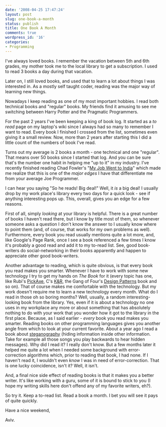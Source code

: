 ```yaml
---
date: '2008-04-25 17:47:24'
layout: post
slug: one-book-a-month
status: publish
title: One Book A Month
comments: true
wordpress_id: '16'
categories:
- Programming
---
```


I've always loved books. I remember the vacation between 5th and 6th grades, my mother took me to the local library to get a subscription. I used to read 3 books a day during that vacation.

Later on, I still loved books, and used that to learn a lot about things I was interested in. As a mostly self taught coder, reading was the major way of learning new things.

Nowadays I keep reading as one of my most important hobbies. I read both technical books and "regular" books. My friends find it amusing to see me switching between Harry Potter and the Pragmatic Programmers.

For the past 2 years I've been keeping a king of book log. It started as a _to read_ page on my laptop's wiki since I always had so many to remember I want to read. Every book I finished I crossed from the list, sometimes even giving it a small review. Now, more than 2 years after starting this I did a little count of the numbers of book I've read.

Turns out my average is 2 books a month - one technical and one "regular". That means over 50 books since I started that log. And you can be sure that's the number one habit in helping me "up to it" in my industry. I've recently finished reading Chad Fowler's "[My Job Went to India](http://www.amazon.com/gp/product/0976694018?ie=UTF8&tag=thcodu02-20&linkCode=as2&camp=1789&creative=9325&creativeASIN=0976694018)<img src="http://www.assoc-amazon.com/e/ir?t=thcodu02-20&l=as2&o=1&a=0976694018" style="width: 0; height: 0; display: none; border: none !important;">" which made me realize that this is one of the _major edges_ I have that differentiate me from your average Joe Programmer.

I can hear you saying "So he reads! Big deal!" Well, it _is_ a big deal! I usually drop by my work place's library every two days for a quick look - see if anything interesting pops up. This, overall, gives you an edge for a few reasons.

First of all, simply _looking_ at your library is helpful. There is a great number of books I haven't read there, but I know by title most of them, so whenever someone asks a question I don't know the answer to I usually know where to point them (and, of course, that works for my own problems as well). Furthermore, every book you read usually mentions quite a lot more, and, like Google's Page Rank, once I see a book referenced a few times I know it's probably a good read and add it to my to-read list. See, good book-writers do social-networking in their books apparently and happen to appreciate other good book-writers.

Another advantage to reading, which is quite obvious, is that every book you read makes you smarter. Whenever I have to work with some new technology I try to get my hands on _The Book_ for it (every topic has one, like Rubi's [PickAxe](http://www.amazon.com/gp/product/1934356085?ie=UTF8&tag=thcodu02-20&linkCode=as2&camp=1789&creative=9325&creativeASIN=1934356085)<img src="http://www.assoc-amazon.com/e/ir?t=thcodu02-20&l=as2&o=1&a=1934356085" style="width: 0; height: 0; display: none; border: none !important;">, C's [K&R](http://www.amazon.com/gp/product/0131103628?ie=UTF8&tag=thcodu02-20&linkCode=as2&camp=1789&creative=9325&creativeASIN=0131103628)<img src="http://www.assoc-amazon.com/e/ir?t=thcodu02-20&l=as2&o=1&a=0131103628" style="width: 0; height: 0; display: none; border: none !important;">, the Gang of Four's [Design Patterns](http://www.amazon.com/gp/product/0201633612?ie=UTF8&tag=thcodu02-20&linkCode=as2&camp=1789&creative=9325&creativeASIN=0201633612)<img src="http://www.assoc-amazon.com/e/ir?t=thcodu02-20&l=as2&o=1&a=0201633612" style="width: 0; height: 0; display: none; border: none !important;"> book and so on). That of course makes me comfortable with the technology. But my work doesn't require me to learn a new technology every month. What do I read in those oh so boring months? Well, usually, a random interesting-looking book from the library. Yes, even if it is about a technology no one uses in my workplace any more or about something that has absolutely nothing to do with your work that you wonder how it got to the library in the first place. Because, as I said earlier - _every_ book you read makes you smarter. Reading books on other programming languages gives you another angle from which to look at your current favorite. About a year ago I read a book about [steganography](http://http://en.wikipedia.org/wiki/Steganography) (hiding information inside other information. Take for example all those songs you play backwards to hear hidden messages). Why did I read it? I really don't know. But a few months later it helped me quite a lot when I needed some background with error-correction algorithms which, prior to reading that book, I had none. If I haven't read it, I wouldn't even _know_ I was in need of error-correction. That is one lucky coincidence, isn't it? Well, it isn't.

And, a final nice side effect of reading books is that it makes you a better writer. It's like working with a guru, some of it is bound to stick to you (I hope my writing skills here don't offend any of my favorite writers, eh?).

So try it. Keep a to-read list. Read a book a month.
I bet you will see it pays of quite quickly.

Have a nice weekend,

Aviv.
